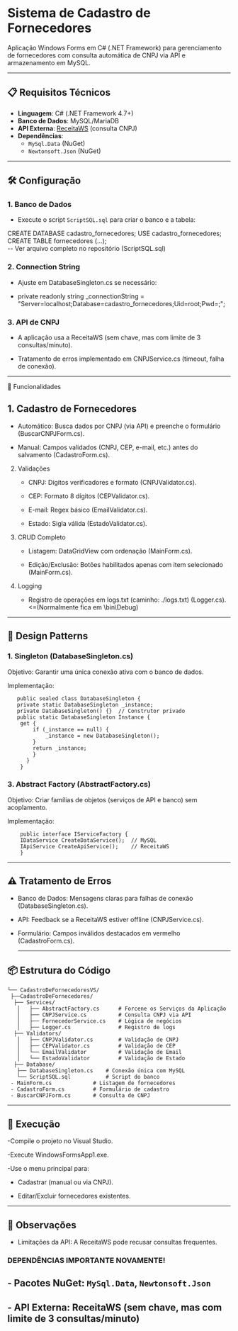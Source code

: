 # Sistema de Cadastro de Fornecedores  

Aplicação Windows Forms em C# (.NET Framework) para gerenciamento de fornecedores com consulta automática de CNPJ via API e armazenamento em MySQL.  

---

## 📋 Requisitos Técnicos  
- **Linguagem**: C# (.NET Framework 4.7+)  
- **Banco de Dados**: MySQL/MariaDB  
- **API Externa**: [ReceitaWS](https://receitaws.com.br/) (consulta CNPJ)  
- **Dependências**:  
  - `MySql.Data` (NuGet)  
  - `Newtonsoft.Json` (NuGet)  

---

## 🛠️ Configuração  

### 1. Banco de Dados  
- Execute o script `ScriptSQL.sql` para criar o banco e a tabela:  

CREATE DATABASE cadastro_fornecedores;
USE cadastro_fornecedores;
CREATE TABLE fornecedores (...);  
 -- Ver arquivo completo no repositório (ScriptSQL.sql)

### 2. Connection String

 - Ajuste em DatabaseSingleton.cs se necessário: <br>

 - private readonly string _connectionString = "Server=localhost;Database=cadastro_fornecedores;Uid=root;Pwd=;";

### 3. API de CNPJ

   - A aplicação usa a ReceitaWS (sem chave, mas com limite de 3 consultas/minuto).

   - Tratamento de erros implementado em CNPJService.cs (timeout, falha de conexão).

---

🎯 Funcionalidades
## 1. Cadastro de Fornecedores

  - Automático: Busca dados por CNPJ (via API) e preenche o formulário (BuscarCNPJForm.cs).

  - Manual: Campos validados (CNPJ, CEP, e-mail, etc.) antes do salvamento (CadastroForm.cs).

2. Validações

   - CNPJ: Dígitos verificadores e formato (CNPJValidator.cs).

   - CEP: Formato 8 dígitos (CEPValidator.cs).

   - E-mail: Regex básico (EmailValidator.cs).

   - Estado: Sigla válida (EstadoValidator.cs).

3. CRUD Completo

   - Listagem: DataGridView com ordenação (MainForm.cs).

   - Edição/Exclusão: Botões habilitados apenas com item selecionado (MainForm.cs).

4. Logging

   - Registro de operações em logs.txt (caminho: ./logs.txt) (Logger.cs). <=(Normalmente fica em \bin\Debug)

---

## 🧩 Design Patterns
### 1. Singleton (DatabaseSingleton.cs)

  Objetivo: Garantir uma única conexão ativa com o banco de dados.

  Implementação:
   
       public sealed class DatabaseSingleton {
       private static DatabaseSingleton _instance;
       private DatabaseSingleton() {}  // Construtor privado
       public static DatabaseSingleton Instance {
        get {
            if (_instance == null) {
                _instance = new DatabaseSingleton();
            }
            return _instance;
            }
          }
        }

### 3. Abstract Factory (AbstractFactory.cs)

   Objetivo: Criar famílias de objetos (serviços de API e banco) sem acoplamento.

   Implementação: 

        public interface IServiceFactory {
        IDataService CreateDataService();  // MySQL
        IApiService CreateApiService();    // ReceitaWS
        }

   ---
   ## ⚠️ Tratamento de Erros

  - Banco de Dados: Mensagens claras para falhas de conexão (DatabaseSingleton.cs).

  - API: Feedback se a ReceitaWS estiver offline (CNPJService.cs).

  - Formulário: Campos inválidos destacados em vermelho (CadastroForm.cs).

    ---
 ## 📦 Estrutura do Código

    └── CadastroDeFornecedoresVS/
     ├──CadastroDeFornecedores/
      ├── Services/
       │   ├── AbstractFactory.cs      # Forcene os Serviços da Aplicação
       │   ├── CNPJService.cs          # Consulta CNPJ via API
       │   ├── FornecedorService.cs    # Lógica de negócios
       │   ├── Logger.cs               # Registro de logs
      ├── Validators/
       │   ├── CNPJValidator.cs        # Validação de CNPJ
       │   ├── CEPValidator.cs         # Validação de CEP
       │   └── EmailValidator          # Validação de Email
       │   └── EstadoValidator         # Validação de Estado
      ├── Database/    
       ├── DatabaseSingleton.cs    # Conexão única com MySQL
       └── ScriptSQL.sql           # Script do banco
     - MainForm.cs             # Listagem de fornecedores
     - CadastroForm.cs         # Formulário de cadastro
     - BuscarCNPJForm.cs       # Consulta de CNPJ

   ---
   ## 🚀 Execução

   -Compile o projeto no Visual Studio.

   -Execute WindowsFormsApp1.exe.

  -Use o menu principal para:

   - Cadastrar (manual ou via CNPJ).

   - Editar/Excluir fornecedores existentes.


---
## 📌 Observações 

   - Limitações da API: A ReceitaWS pode recusar consultas frequentes.
    
### DEPENDÊNCIAS IMPORTANTE NOVAMENTE!
## - Pacotes NuGet: `MySql.Data`, `Newtonsoft.Json`
## - API Externa: ReceitaWS (sem chave, mas com limite de 3 consultas/minuto)
